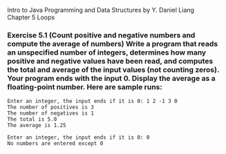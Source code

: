Intro to Java Programming and Data Structures by Y. Daniel Liang <br/>
Chapter 5 Loops

### Exercise 5.1 (Count positive and negative numbers and compute the average of numbers) Write a program that reads an unspecified number of integers, determines how many positive and negative values have been read, and computes the total and average of the input values (not counting zeros). Your program ends with the input 0. Display the average as a floating-point number. Here are sample runs:

    Enter an integer, the input ends if it is 0: 1 2 -1 3 0
    The number of positives is 3
    The number of negatives is 1
    The total is 5.0
    The average is 1.25
    
    Enter an integer, the input ends if it is 0: 0
    No numbers are entered except 0
